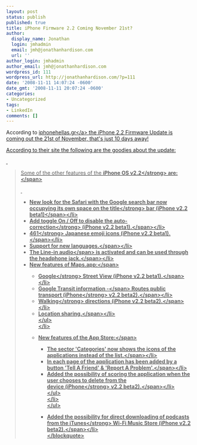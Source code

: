 ```yaml
---
layout: post
status: publish
published: true
title: iPhone Firmware 2.2 Coming November 21st?
author:
  display_name: Jonathan
  login: jmhadmin
  email: jmh@jonathanhardison.com
  url: ''
author_login: jmhadmin
author_email: jmh@jonathanhardison.com
wordpress_id: 111
wordpress_url: http://jonathanhardison.com/?p=111
date: '2008-11-11 14:07:24 -0600'
date_gmt: '2008-11-11 20:07:24 -0600'
categories:
- Uncategorized
tags:
- LinkedIn
comments: []
---
```

<p>According to <a href="http:&#47;&#47;translate.google.com&#47;translate?u=http:&#47;&#47;www.iphonehellas.gr&#47;3454&#47;iphone-os-v22-to-be-released-on-21-november&#47;#more-3454" target="_blank">iphonehellas.gr<&#47;a>&nbsp;the iPhone 2.2 Firmware Update is coming out the 21st of November, that's just 10 days away!</p>
<p>According to their site the following are the goodies about the update:</p>
<p>&nbsp;</p>
<blockquote><p><span onmouseover="_tipon(this)" onmouseout="_tipoff()">Some of the other features of the&nbsp;<strong>iPhone OS v2.2<&#47;strong>&nbsp;are:<&#47;span></p>
<p>&nbsp;</p>
<ul>
<li><span onmouseover="_tipon(this)" onmouseout="_tipoff()">New look for the Safari with the Google search bar now occupying its own space on the&nbsp;<strong>title<&#47;strong>&nbsp;bar (iPhone v2.2 beta1)<&#47;span><&#47;li>
<li><span onmouseover="_tipon(this)" onmouseout="_tipoff()">Add toggle On &#47; Off to disable the&nbsp;<strong>auto-correction<&#47;strong>&nbsp;(iPhone v2.2 beta1).<&#47;span><&#47;li>
<li><span onmouseover="_tipon(this)" onmouseout="_tipoff()"><strong>461<&#47;strong>&nbsp;Japanese emoji icons (iPhone v2.2 beta1).<&#47;span><&#47;li>
<li><span onmouseover="_tipon(this)" onmouseout="_tipoff()">Support for new languages.<&#47;span><&#47;li>
<li><span onmouseover="_tipon(this)" onmouseout="_tipoff()"><span class="mw-redirect">The Line-in audio<&#47;span>&nbsp;is activated and can be used through the headphone jack.<&#47;span><&#47;li>
<li><span onmouseover="_tipon(this)" onmouseout="_tipoff()">New features of Maps.app:<&#47;span>
<ul>
<li><span onmouseover="_tipon(this)" onmouseout="_tipoff()"><strong>Google<&#47;strong>&nbsp;Street View (iPhone v2.2 beta1).<&#47;span><&#47;li>
<li><span onmouseover="_tipon(this)" onmouseout="_tipoff()"><span class="mw-redirect">Google Transit information -<&#47;span>&nbsp;Routes public transport&nbsp;<strong>(iPhone<&#47;strong>&nbsp;v2.2 beta2).<&#47;span><&#47;li>
<li><span onmouseover="_tipon(this)" onmouseout="_tipoff()"><strong>Walking<&#47;strong>&nbsp;directions (iPhone v2.2 beta2).<&#47;span><&#47;li>
<li><span onmouseover="_tipon(this)" onmouseout="_tipoff()">Location sharing.<&#47;span><&#47;li><br />
<&#47;ul><br />
<&#47;li></p>
<li><span onmouseover="_tipon(this)" onmouseout="_tipoff()">New features of the App Store:<&#47;span>
<ul>
<li><span onmouseover="_tipon(this)" onmouseout="_tipoff()">The sector 'Categories' now shows the icons of the applications instead of the list.<&#47;span><&#47;li>
<li><span onmouseover="_tipon(this)" onmouseout="_tipoff()">In each page of the application has been added by a button 'Tell A Friend' &amp; 'Report A Problem'.<&#47;span><&#47;li>
<li><span onmouseover="_tipon(this)" onmouseout="_tipoff()">Added the possibility of scoring the application when the user chooses to delete from the device&nbsp;<strong>(iPhone<&#47;strong>&nbsp;v2.2 beta2).<&#47;span><&#47;li><br />
<&#47;ul><br />
<&#47;li><br />
<&#47;ul></p>
<li><span onmouseover="_tipon(this)" onmouseout="_tipoff()">Added the possibility for direct downloading of podcasts from the&nbsp;<strong>iTunes<&#47;strong>&nbsp;Wi-Fi Music Store (iPhone v2.2 beta2).<&#47;span><&#47;li><br />
<&#47;blockquote></p>
